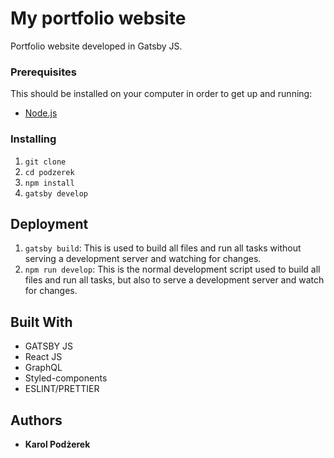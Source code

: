 # My portfolio website

Portfolio website developed in Gatsby JS.

### Prerequisites

This should be installed on your computer in order to get up and running:

- [Node.js](https://nodejs.org/en/)

### Installing

1. `git clone`
2. `cd podzerek`
3. `npm install`
4. `gatsby develop`

## Deployment

1. `gatsby build`: This is used to build all files and run all tasks without serving a development server and watching for changes.
2. `npm run develop`: This is the normal development script used to build all files and run all tasks, but also to serve a development server and watch for changes.

## Built With

- GATSBY JS
- React JS
- GraphQL
- Styled-components
- ESLINT/PRETTIER

## Authors

- **Karol Podżerek**
